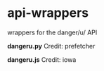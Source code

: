 # api-wrappers
wrappers for the danger/u/ API


**dangeru.py**
Credit: prefetcher


**dangeru.js**
Credit: iowa

